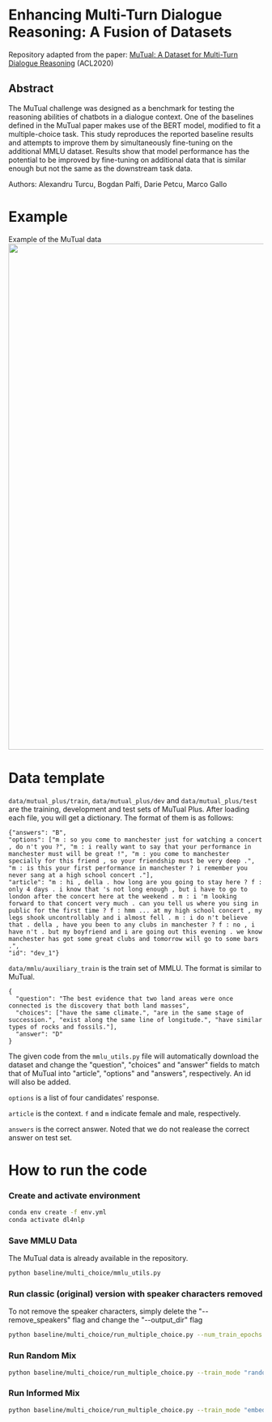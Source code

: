 # Enhancing Multi-Turn Dialogue Reasoning: A Fusion of Datasets

Repository adapted from the paper: [MuTual: A Dataset for Multi-Turn Dialogue Reasoning](https://www.aclweb.org/anthology/2020.acl-main.130/) (ACL2020)

## Abstract
The MuTual challenge was designed as a benchmark for testing the reasoning abilities of chatbots in a dialogue context. One of the baselines defined in the MuTual paper makes use of the BERT model, modified to fit a multiple-choice task. This study reproduces the reported baseline results and attempts to improve them by simultaneously fine-tuning on the additional MMLU dataset. Results show that model performance has the potential to be improved by fine-tuning on additional data that is similar enough but not the same as the downstream task data.

Authors: Alexandru Turcu, Bogdan Palfi, Darie Petcu, Marco Gallo




# Example
Example of the MuTual data
<img src="./readme/construct.png" width="1000" >


# Data template
```data/mutual_plus/train```, ```data/mutual_plus/dev``` and ```data/mutual_plus/test``` are the training, development and test sets of MuTual Plus. After loading each file, you will get a dictionary. The format of them is as follows:

```
{"answers": "B",
"options": ["m : so you come to manchester just for watching a concert , do n't you ?", "m : i really want to say that your performance in manchester must will be great !", "m : you come to manchester specially for this friend , so your friendship must be very deep .", "m : is this your first performance in manchester ? i remember you never sang at a high school concert ."],
"article": "m : hi , della . how long are you going to stay here ? f : only 4 days . i know that 's not long enough , but i have to go to london after the concert here at the weekend . m : i 'm looking forward to that concert very much . can you tell us where you sing in public for the first time ? f : hmm ... at my high school concert , my legs shook uncontrollably and i almost fell . m : i do n't believe that . della , have you been to any clubs in manchester ? f : no , i have n't . but my boyfriend and i are going out this evening . we know manchester has got some great clubs and tomorrow will go to some bars .",
"id": "dev_1"}
```

```data/mmlu/auxiliary_train``` is the train set of MMLU. The format is similar to MuTual. 
```
{
  "question": "The best evidence that two land areas were once connected is the discovery that both land masses",
  "choices": ["have the same climate.", "are in the same stage of succession.", "exist along the same line of longitude.", "have similar types of rocks and fossils."],
  "answer": "D"
}
```
The given code from the ```mmlu_utils.py``` file will automatically download the dataset and change the "question", "choices" and "answer" fields to match that of MuTual into "article", "options" and "answers", respectively. An id will also be added.

``` options ``` is a list of four candidates' response.

``` article ```  is the context. ```f``` and ```m``` indicate female and male, respectively.

```answers``` is the correct answer. Noted that we do not realease the correct answer on test set.

# How to run the code

### Create and activate environment
```sh
conda env create -f env.yml
conda activate dl4nlp
```

### Save MMLU Data
The MuTual data is already available in the repository. 
```sh
python baseline/multi_choice/mmlu_utils.py
```

### Run classic (original) version with speaker characters removed
To not remove the speaker characters, simply delete the "--remove_speakers" flag and change the "--output_dir" flag
```sh
python baseline/multi_choice/run_multiple_choice.py --num_train_epochs 10 --data_dir "data/mutual_plus" --model_type "bert" --model_name_or_path "bert-base-uncased" --task_name "mutual" --output_dir "output/bert/classic/no-speakers" --do_train --evaluate_during_training --do_lower_case --overwrite_output_dir --overwrite_cache --remove_speakers
```

### Run Random Mix
```sh
python baseline/multi_choice/run_multiple_choice.py --train_mode "random_mix" --percentage 0.4 --data_dir "data/mutual_plus" --model_type "bert" --model_name_or_path "bert-base-uncased" --task_name "mutual" --output_dir "output/bert/random_mix" --do_train --evaluate_during_training --do_lower_case --overwrite_output_dir --overwrite_cache --remove_speakers
```

### Run Informed Mix
```sh
python baseline/multi_choice/run_multiple_choice.py --train_mode "embeddings_mix" --percentage 0.4 --data_dir "data/mutual_plus" --model_type "bert" --model_name_or_path "bert-base-uncased" --task_name "mutual" --output_dir "output/bert/inf_mix" --do_train --evaluate_during_training --do_lower_case --overwrite_output_dir --overwrite_cache --remove_speakers
```

